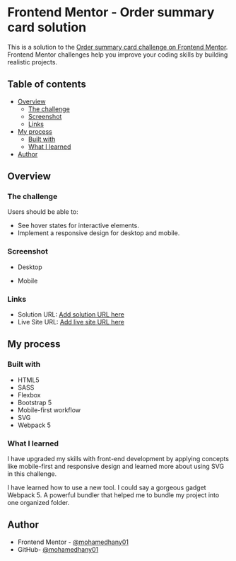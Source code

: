 # Frontend Mentor - Order summary card solution

This is a solution to the [Order summary card challenge on Frontend Mentor](https://www.frontendmentor.io/challenges/order-summary-component-QlPmajDUj). Frontend Mentor challenges help you improve your coding skills by building realistic projects. 

## Table of contents

- [Overview](#overview)
  - [The challenge](#the-challenge)
  - [Screenshot](#screenshot)
  - [Links](#links)
- [My process](#my-process)
  - [Built with](#built-with)
  - [What I learned](#what-i-learned)
- [Author](#author)


## Overview

### The challenge

Users should be able to:

- See hover states for interactive elements.
- Implement a responsive design for desktop and mobile.

### Screenshot

- Desktop

- Mobile

### Links

- Solution URL: [Add solution URL here](https://your-solution-url.com)
- Live Site URL: [Add live site URL here](https://your-live-site-url.com)

## My process

### Built with

- HTML5
- SASS
- Flexbox
- Bootstrap 5
- Mobile-first workflow
- SVG
- Webpack 5

### What I learned

I have upgraded my skills with front-end development by applying concepts like mobile-first and responsive design and learned more about using SVG in this challenge. 

I have learned how to use a new tool. I could say a gorgeous gadget Webpack 5. A powerful bundler that helped me to bundle my project into one organized folder.


## Author

- Frontend Mentor - [@mohamedhany01](https://www.frontendmentor.io/profile/mohamedhany01)
- GitHub- [@mohamedhany01](https://github.com/mohamedhany01)


